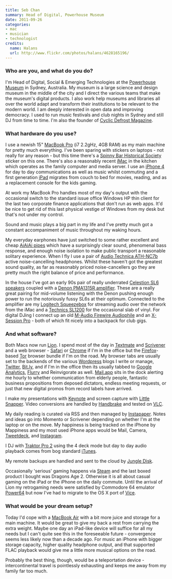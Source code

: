 ```yaml
---
title: Seb Chan
summary: Head of Digital, Powerhouse Museum
date: 2011-09-26
categories:
- mac
- musician
- technologist
credits:
  name: Halans
  url: http://www.flickr.com/photos/halans/4628165196/
---
```


### Who are you, and what do you do?

I'm Head of Digital, Social & Emerging Technologies at the [Powerhouse Museum](http://www.powerhousemuseum.com "A very cool museum in Sydney.") in Sydney, Australia. My museum is a large science and design museum in the middle of the city and I direct the various teams that make the museum's digital products. I also work help museums and libraries all over the world adapt and transform their institutions to be relevant to the modern world. I am deeply interested in open data and improving democracy. I used to run music festivals and club nights in Sydney and still DJ from time to time. I'm also the founder of [Cyclic Defrost Magazine](http://www.cyclicdefrost.com "Seb's magazine.").

### What hardware do you use?

I use a newish 15" [MacBook Pro][macbook-pro] (i7 2.2gHz, 4GB RAM) as my main machine for pretty much everything. I've been sparing with stickers on laptops - not really for any reason - but this time there's a [Spinny Bar Historical Society](http://www.spinnybarhistoricalsociety.org/ "The society protecting the world's spinny bars.") sticker on this one. There's also a reasonably recent [iMac][] in the kitchen which operates as the family computer and media server. I use an [iPhone 4][iphone-4] for day to day communications as well as music whilst commuting and a first generation [iPad][] migrates from couch to bed for movies, reading, and as a replacement console for the kids gaming.

At work my MacBook Pro handles most of my day's output with the occasional switch to the standard issue office Windows HP thin client for the last two corporate finance applications that don't run as web apps. It'd be nice to get rid of this last physical vestige of Windows from my desk but that's not under my control.

Sound and music plays a big part in my life and I've pretty much got a constant accompaniment of music throughout my waking hours.

My everyday earphones have just switched to some rather excellent and cheap [AiAiAi pipes][pipe-earphones] which have a surprisingly clear sound, phenomenal bass response, and enough noise isolation to make public transport a reasonable solitary experience. When I fly I use a pair of [Audio Technica ATH-NC7b][ath-anc7b] active noise-cancelling headphones. Whilst these haven't got the greatest sound quality, as far as reasonably priced noise-cancellers go they are pretty much the right balance of price and performance.

In the house I've got an early 90s pair of really underrated [Celestion SL6 speakers][sl6] coupled with a [Denon PMA1315R amplifier][pma-1315r]. These are a really great pairing for mid-volume listening with the Denon pushing enough power to run the notoriously fussy SL6s at their optimum. Connected to the amplifier are my [Logitech Squeezebox][squeezebox] for streaming audio over the network from the iMac and a [Technics SL1200][sl-1200] for the occasional slab of vinyl. For digital DJing I connect up an old [M-Audio Firewire Audiophile][firewire-audiophile] and an [X-Session Pro][x-session-pro] - both of which fit nicely into a backpack for club gigs.

### And what software?

Both Macs now run [Lion][macos]. I spend most of the day in [Textmate][] and [Scrivener][] and a web browser - [Safari][] or [Chrome][] if I'm in the office but the [Firefox][]-based [Tor][] browser bundle if I'm on the road. My browser tabs are usually set to the backends of the various [Wordpress][] blogs I write or manage, [Twitter][], [Bit.ly][bitly], and if I'm in the office then its usually tabbed to [Google Analytics][google-analytics], [Flurry][] and Reinvigorate as well. [Mail.app][mail] sits in the dock alerting me hourly to whether communication from elderly people, fantastic business propositions from deposed dictators, endless meeting requests, or just that new digital promos from record labels have arrived.

I make my presentations with [Keynote][] and screen capture with [Little Snapper][littlesnapper]. Video conversions are handled by [Handbrake][] and tested on [VLC][].

My daily reading is curated via RSS and then managed by [Instapaper][]. Notes and ideas go into Momento or Scrivener depending on whether I'm at the laptop or on the move. My happiness is being tracked on the iPhone by Mappiness and my most used iPhone apps would be Mail, Camera, [Tweetdeck][tweetdeck-ios], and [Instagram][instagram-ios].

I DJ with [Traktor Pro 2][traktor-pro] using the 4 deck mode but day to day audio playback comes from bog standard [iTunes][].

My remote backups are handled and sent to the cloud by [Jungle Disk][jungle-disk].

Occasionally 'serious' gaming happens via [Steam][] and the last boxed product I bought was Dragons Age 2. Otherwise it is all about casual gaming on the iPad or the iPhone on the daily commute. Until the arrival of Lion my retrogaming needs were satisfied by Commodore 64 emulator [Power64][] but now I've had to migrate to the OS X port of [Vice][].

### What would be your dream setup?

Today I'd cope with a [MacBook Air][macbook-air] with a bit more juice and storage for a main machine. It would be great to give my back a rest from carrying the extra weight. Maybe one day an iPad-like device will suffice for all my needs but I can't quite see this in the foreseeable future - convergence seems less likely now than a decade ago. For music an iPhone with bigger storage capacity, higher quality headphone output, and that supported FLAC playback would give me a little more musical options on the road.

Probably the best thing, though, would be a teleportation device - intercontinental travel is pointlessly exhausting and keeps me away from my family far too much.

[ath-anc7b]: http://web.archive.org/web/20230502141622/https://www.audio-technica.com/en-us/ath-anc7b "Noise-cancelling headphones."
[bitly]: http://web.archive.org/web/20221225151420/https://bitly.com/ "A link shortening and tracking service."
[chrome]: https://www.google.com/intl/en/chrome/ "A WebKit-based browser, where each tab runs in its own thread."
[firefox]: https://www.mozilla.org/en-US/firefox/new/ "A cross-platform open-source web browser."
[firewire-audiophile]: https://www.soundonsound.com/reviews/m-audio-firewire-audiophile "An audio and MIDI interface."
[flurry]: https://en.wikipedia.org/wiki/Flurry_(company) "Mobile analytics."
[google-analytics]: https://marketingplatform.google.com/about/analytics/ "Web analytics."
[handbrake]: https://handbrake.fr/ "Cross-platform, open source video encoding software."
[imac]: https://www.apple.com/imac-24/ "An all-in-one computer."
[instagram-ios]: https://apps.apple.com/us/app/instagram/id389801252 "A photo taking/sharing app."
[instapaper]: http://web.archive.org/web/20221226091924/https://www.instapaper.com/ "A web tool for saving pages to read later."
[ipad]: https://www.apple.com/ipad/ "A tablet device."
[iphone-4]: https://en.wikipedia.org/wiki/IPhone_4 "A smartphone."
[itunes]: https://www.apple.com/itunes/ "A jukebox application and online store."
[jungle-disk]: https://cyberfortress.com/?utm_source=www.jungledisk.com&utm_medium=website_redirect&utm_campaign=website_sunsetting "Software for syncing files with the Cloud™."
[keynote]: https://www.apple.com/keynote/ "Presentation software for the Mac."
[littlesnapper]: http://web.archive.org/web/20230529193441/https://www.realmacsoftware.com/ember/ "A screen capture and collection tool for the Mac."
[macbook-air]: https://www.apple.com/macbook-air/ "A very thin laptop."
[macbook-pro]: https://www.apple.com/macbook-pro/ "A laptop."
[macos]: https://en.wikipedia.org/wiki/MacOS "An operating system for Mac hardware."
[mail]: https://en.wikipedia.org/wiki/Mail_(application) "The default Mac OS X mail client."
[pipe-earphones]: http://web.archive.org/web/20230706202608/https://www.amazon.com/AIAIAI-4601-Pipe-Earphones-Black/dp/B004OFTSWI "In-ear headphones."
[pma-1315r]: http://www.audioreview.com/product/amplification/integrated-amplifiers/denon/pma-1315r.html "Integrated Amplifiers."
[power64]: https://www.infinite-loop.at/Power64/ "A C64 emulator for the Mac."
[safari]: https://www.apple.com/safari/ "A fast web browser."
[scrivener]: http://web.archive.org/web/20190626125457/http://www.literatureandlatte.com:80/scrivener.php? "A Mac text editor aimed at writers."
[sl-1200]: https://en.wikipedia.org/wiki/Technics_SL-1200 "A turntable."
[sl6]: http://www.worldsbestloudspeakers.com/About_Us/Classic_Gear/Loudspeakers/Celestion_SL6/celestion_sl6.html "Wooden speakers."
[squeezebox]: https://en.wikipedia.org/wiki/Squeezebox_(network_music_player) "A digital home audio server."
[steam]: https://store.steampowered.com/ "A digital game distribution service."
[textmate]: https://macromates.com/ "A text editor for the Mac."
[tor]: https://www.torproject.org/ "A software and network package for protecting your anonymity."
[traktor-pro]: http://web.archive.org/web/20190506071646/https://www.amazon.com/Native-Instruments-17642-TRAKTOR-PRO/dp/B001JD43Z0 "DJ software."
[tweetdeck-ios]: http://web.archive.org/web/20220210082641/https://apps.apple.com/gb/app/tweetdeck-by-twitter/id485812721 "A Twitter/Facebook client for iOS."
[twitter]: http://web.archive.org/web/20230525035323/https://twitter.com/ "An online micro-blogging platform."
[vice]: http://web.archive.org/web/20230813115704/https://viceteam.org/ "Emulation software for old 8-bit computer systems (like the C64)."
[vlc]: http://www.videolan.org/vlc/ "An open-source media player."
[wordpress]: https://wordpress.com/ "Weblog publishing software."
[x-session-pro]: http://web.archive.org/web/20221011092244/https://www.amazon.com/M-Audio-9900-51904-10-X-Session-Pro-Oxygen/dp/B000K67XDG "A USB MIDI controller."
